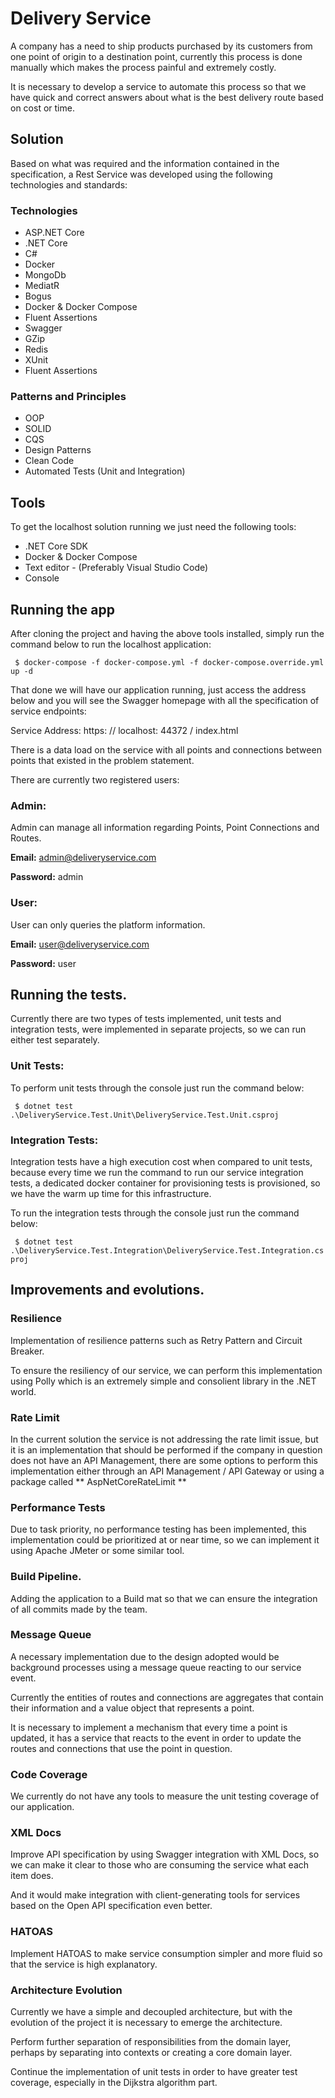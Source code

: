 # Delivery Service

A company has a need to ship products purchased by its customers from one point of origin to a destination point, currently this process is done manually which makes the process painful and extremely costly.

It is necessary to develop a service to automate this process so that we have quick and correct answers about what is the best delivery route based on cost or time.

## Solution
Based on what was required and the information contained in the specification, a Rest Service was developed using the following technologies and standards:

### Technologies
- ASP.NET Core
- .NET Core
- C#
- Docker
- MongoDb
- MediatR
- Bogus
- Docker & Docker Compose
- Fluent Assertions
- Swagger
- GZip
- Redis
- XUnit
- Fluent Assertions

### Patterns and Principles

- OOP
- SOLID
- CQS
- Design Patterns
- Clean Code
- Automated Tests (Unit and Integration)

## Tools

To get the localhost solution running we just need the following tools:

- .NET Core SDK
- Docker & Docker Compose
- Text editor - (Preferably Visual Studio Code)
- Console

## Running the app

After cloning the project and having the above tools installed, simply run the command below to run the localhost application:

`` $ docker-compose -f docker-compose.yml -f docker-compose.override.yml up -d``

That done we will have our application running, just access the address below and you will see the Swagger homepage with all the specification of service endpoints:

Service Address: https: // localhost: 44372 / index.html

There is a data load on the service with all points and connections between points that existed in the problem statement.

There are currently two registered users:

### Admin: 
Admin can manage all information regarding Points, Point Connections and Routes.

**Email:** admin@deliveryservice.com

**Password:** admin

### User:
User can only queries the platform information.

**Email:** user@deliveryservice.com

**Password:** user

## Running the tests.

Currently there are two types of tests implemented, unit tests and integration tests, were implemented in separate projects, so we can run either test separately.

### Unit Tests:
To perform unit tests through the console just run the command below:

`` $ dotnet test .\DeliveryService.Test.Unit\DeliveryService.Test.Unit.csproj``

### Integration Tests:
Integration tests have a high execution cost when compared to unit tests, because every time we run the command to run our service integration tests, a dedicated docker container for provisioning tests is provisioned, so we have the warm up time for this infrastructure.

To run the integration tests through the console just run the command below:

`` $ dotnet test .\DeliveryService.Test.Integration\DeliveryService.Test.Integration.csproj``

## Improvements and evolutions.

### Resilience
Implementation of resilience patterns such as Retry Pattern and Circuit Breaker.

To ensure the resiliency of our service, we can perform this implementation using Polly which is an extremely simple and consolient library in the .NET world.

### Rate Limit
In the current solution the service is not addressing the rate limit issue, but it is an implementation that should be performed if the company in question does not have an API Management, there are some options to perform this implementation either through an API Management / API Gateway or using a package called ** AspNetCoreRateLimit **

### Performance Tests
Due to task priority, no performance testing has been implemented, this implementation could be prioritized at or near time, so we can implement it using Apache JMeter or some similar tool.

### Build Pipeline.
Adding the application to a Build mat so that we can ensure the integration of all commits made by the team.

### Message Queue

A necessary implementation due to the design adopted would be background processes using a message queue reacting to our service event.

Currently the entities of routes and connections are aggregates that contain their information and a value object that represents a point.

It is necessary to implement a mechanism that every time a point is updated, it has a service that reacts to the event in order to update the routes and connections that use the point in question.

### Code Coverage

We currently do not have any tools to measure the unit testing coverage of our application.

### XML Docs
Improve API specification by using Swagger integration with XML Docs, so we can make it clear to those who are consuming the service what each item does.

And it would make integration with client-generating tools for services based on the Open API specification even better.

### HATOAS
Implement HATOAS to make service consumption simpler and more fluid so that the service is high explanatory.

### Architecture Evolution

Currently we have a simple and decoupled architecture, but with the evolution of the project it is necessary to emerge the architecture.

Perform further separation of responsibilities from the domain layer, perhaps by separating into contexts or creating a core domain layer.

Continue the implementation of unit tests in order to have greater test coverage, especially in the Dijkstra algorithm part.